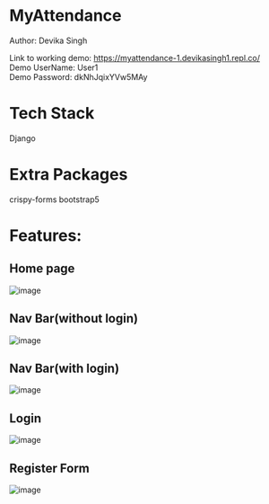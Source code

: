 # MyAttendance
Author: Devika Singh

Link to working demo: https://myattendance-1.devikasingh1.repl.co/  
Demo UserName: User1  
Demo Password: dkNhJqixYVw5MAy  

# Tech Stack
Django

# Extra Packages
crispy-forms
bootstrap5

# Features:
## Home page
![image](https://github.com/devika-singh/MyAttendance/assets/95178561/f4e4aa17-30b8-42d4-99cd-6b4e2ee0cb28)
## Nav Bar(without login)
![image](https://github.com/devika-singh/MyAttendance/assets/95178561/44eb9b78-d43e-479d-bfa1-528f88aaee9e)
## Nav Bar(with login)
![image](https://github.com/devika-singh/MyAttendance/assets/95178561/b853560b-62be-431f-97b0-e99c098a7e43)
## Login
![image](https://github.com/devika-singh/MyAttendance/assets/95178561/3f75d17e-d294-4467-a5a2-79149ed2dfb1)
## Register Form
![image](https://github.com/devika-singh/MyAttendance/assets/95178561/55acbe4c-deb8-40f7-b696-b71cbedff25f)

